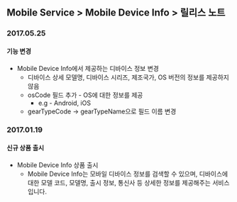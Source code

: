 ## Mobile Service > Mobile Device Info > 릴리스 노트

### 2017.05.25
#### 기능 변경

* Mobile Device Info에서 제공하는 디바이스 정보 변경
    * 디바이스 상세 모델명, 디바이스 시리즈, 제조국가, OS 버전의 정보를 제공하지 않음
    * osCode 필드 추가 - OS에 대한 정보를 제공
        * e.g - Android, iOS
    * gearTypeCode → gearTypeName으로 필드 이름 변경

### 2017.01.19
#### 신규 상품 출시

* Mobile Device Info 상품 출시
    * Mobile Device Info는 모바일 디바이스 정보를 검색할 수 있으며, 디바이스에 대한 모델 코드, 모델명, 출시 정보, 통신사 등 상세한 정보를 제공해주는 서비스입니다.

